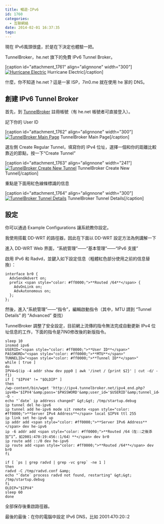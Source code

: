 ```yaml
---
title: 暢遊·IPv6
id: 1760
categories:
  - 互聯網絡
date: 2014-02-01 16:37:35
tags:
---
```


現在 IPv6風頭很盛，於是在下決定也體驗一把。

TunnelBroker，he.net 旗下的免費 IPv6 Tunnel Broker。

[caption id="attachment_1761" align="alignnone" width="300"][![Hurricane Electric](/wp-content/uploads/2014/02/helogo-300x73.gif)](/wp-content/uploads/2014/02/helogo.gif) Hurricane Electric[/caption]

什麼，你不知道 he.net？這是一家 ISP，7in0.me 就在使用 he 家的 DNS。

<!--more-->

## 創建 IPv6 Tunnel Broker

首先，到 [TunnelBroker](https://tunnelbroker.net) 註冊帳號（有 he.net 帳號者可直接登入）。

記下你的 User ID

[caption id="attachment_1762" align="alignnone" width="300"][![TunnelBroker Main Page](/wp-content/uploads/2014/02/QQ20140201-1@2x-300x192.png)](/wp-content/uploads/2014/02/QQ20140201-1@2x-e1391243938494.png) TunnelBroker Main Page[/caption]

選左側 Create Regular Tunnel，填寫你的 IPv4 位址，選擇一個和你的距離比較靠近的節點，按一下“Create Tunnel”

[caption id="attachment_1763" align="alignnone" width="241"][![TunnelBroker Create New Tunnel](/wp-content/uploads/2014/02/QQ20140201-3@2x-241x300.png)](/wp-content/uploads/2014/02/QQ20140201-3@2x-e1391244021845.png) TunnelBroker Create New Tunnel[/caption]

重點是下面用紅色線條標識的信息

[caption id="attachment_1764" align="alignnone" width="300"][![TunnelBroker Tunnel Details](/wp-content/uploads/2014/02/QQ20140201-4@2x-300x275.png)](/wp-content/uploads/2014/02/QQ20140201-4@2x-e1391244044353.png) TunnelBroker Tunnel Details[/caption]

## 設定

你可以通過 Example Configurations 讓系統教你設定。

我使用搭載 DD-WRT 的路徑器，因此在下面以 DD-WRT 設定方法為例講解一下

進入 DD-WRT Web 界面，“系統管理”——“基本管理”——“IPv6 支援”

啟用 IPv6 和 Radvd，並鍵入如下設定信息（粗體紅色部分使用之前的信息替換）：

```
interface br0 {
  AdvSendAdvert on;
  prefix <span style="color: #ff0000;">**Routed /64**</span> {
    AdvOnLink on;
    AdvAutonomous on;
  };
};
```

然後，進入“系統管理”——“指令”，編輯啟動指令（其中，MTU 請到 “Tunnel Details” 的 “Advanced” 查找）

TunnelBroker 調整了安全設定，目前網上流傳的指令無法完成自動更新 IPv4 位址信息的工作，下面的指令是7IN0修改後的新版指令。

```
sleep 10
insmod ipv6
USERID="<span style="color: #ff0000;">**User ID**</span>"
PASSWORD="<span style="color: #ff0000;">**MTU**</span>"
TUNNELID="<span style="color: #ff0000;">**Tunnel ID**</span>"
while [ true ]
do
IPV4=$(ip -4 addr show dev ppp0 | awk '/inet / {print $2}' | cut -d/ -f1)
if [ "$IPV4" != "$OLDIP" ]
then
/wp-content/bin/wget 'http://ipv4.tunnelbroker.net/ipv4_end.php?ipv4b='$IPV4'&amp;pass='$PASSWORD'&amp;user_id='$USERID'&amp;tunnel_id='$TUNNELID -O -
echo "`date` ip address changed" &gt;&gt; /tmp/startup.debug
ip tunnel del he-ipv6
ip tunnel add he-ipv6 mode sit remote <span style="color: #ff0000;">**Server IPv4 Address**</span> local $IPV4 ttl 255
ip link set he-ipv6 up
ip addr add <span style="color: #ff0000;">**Server IPv6 Address**</span> dev he-ipv6
ip -6 addr add <span style="color: #ff0000;">**Routed /64（在::之後添加“1”，如2001:470:19:456::1/64）**</span> dev br0
ip route add ::/0 dev he-ipv6
ip route add <span style="color: #ff0000;">**Routed /64**</span> dev br0
fi

if [ `ps | grep radvd | grep -vc grep` -ne 1 ]
then
radvd -C /tmp/radvd.conf &amp;
echo "`date` process radvd not found, restarting" &gt;&gt; /tmp/startup.debug
fi
OLDIP="$IPV4"
sleep 60
done
```

全部保存後重啟路徑器。

最後的最後：在你的電腦中設定 IPv6 DNS，比如 2001:470:20::2